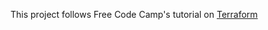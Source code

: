 This project follows Free Code Camp's tutorial on [Terraform](https://www.youtube.com/watch?v=SLB_c_ayRMo)
